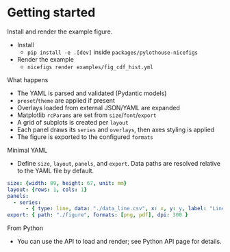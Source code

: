 # Getting started

Install and render the example figure.

- Install
    - `pip install -e .[dev]` inside `packages/pylothouse-nicefigs`
- Render the example
    - `nicefigs render examples/fig_cdf_hist.yml`

What happens

- The YAML is parsed and validated (Pydantic models)
- `preset`/`theme` are applied if present
- Overlays loaded from external JSON/YAML are expanded
- Matplotlib `rcParams` are set from `size`/`font`/`export`
- A grid of subplots is created per `layout`
- Each panel draws its `series` and `overlays`, then axes styling is applied
- The figure is exported to the configured `formats`

Minimal YAML

- Define `size`, `layout`, `panels`, and `export`. Data paths are resolved relative to the YAML file by default.

```yaml
size: {width: 89, height: 67, unit: mm}
layout: {rows: 1, cols: 1}
panels:
  - series:
      - { type: line, data: "./data_line.csv", x: x, y: y, label: "Line" }
export: { path: "./figure", formats: [png, pdf], dpi: 300 }
```

From Python

- You can use the API to load and render; see Python API page for details.
